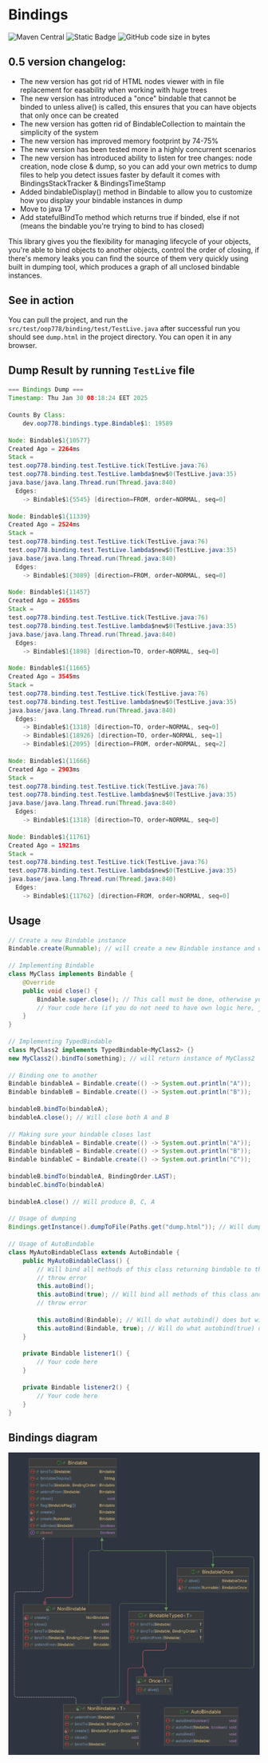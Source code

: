 # Bindings
![Maven Central](https://img.shields.io/maven-central/v/dev.oop778/bindings)
![Static Badge](https://img.shields.io/badge/java_version-8--latest-brightgreen)
![GitHub code size in bytes](https://img.shields.io/github/languages/code-size/OOP-778/bindings)

## 0.5 version changelog:
- The new version has got rid of HTML nodes viewer with in file replacement for easability when working with huge trees
- The new version has introduced a "once" bindable that cannot be binded to unless alive() is called, this ensures that you can have objects that only once can be created
- The new version has gotten rid of BindableCollection to maintain the simplicity of the system
- The new version has improved memory footprint by 74-75%
- The new version has been tested more in a highly concurrent scenarios
- The new version has introduced ability to listen for tree changes: node creation, node close & dump, so you can add your own metrics to dump files to help you detect issues faster by default it comes with BindingsStackTracker & BindingsTimeStamp
- Added bindableDisplay() method in Bindable to allow you to customize how you display your bindable instances in dump
- Move to java 17
- Add statefulBindTo method which returns true if binded, else if not (means the bindable you're trying to bind to has closed)

This library gives you the flexibility for managing lifecycle of your objects, you're able to bind objects to another objects, control the order of closing, if there's memory leaks you can find the source of them very quickly using built in dumping tool, which produces a graph of all unclosed bindable instances.

## See in action
You can pull the project, and run the `src/test/oop778/binding/test/TestLive.java` after successful run you should see `dump.html` in the 
project directory. You can open it in any browser.

## Dump Result by running `TestLive` file
```java
=== Bindings Dump ===
Timestamp: Thu Jan 30 08:18:24 EET 2025

Counts By Class:
	dev.oop778.bindings.type.Bindable$1: 19589

Node: Bindable$1{10577}
Created Ago = 2264ms
Stack = 
test.oop778.binding.test.TestLive.tick(TestLive.java:76)
test.oop778.binding.test.TestLive.lambda$new$0(TestLive.java:35)
java.base/java.lang.Thread.run(Thread.java:840)
  Edges:
    -> Bindable$1{5545} [direction=FROM, order=NORMAL, seq=0]

Node: Bindable$1{11339}
Created Ago = 2524ms
Stack = 
test.oop778.binding.test.TestLive.tick(TestLive.java:76)
test.oop778.binding.test.TestLive.lambda$new$0(TestLive.java:35)
java.base/java.lang.Thread.run(Thread.java:840)
  Edges:
    -> Bindable$1{3089} [direction=FROM, order=NORMAL, seq=0]

Node: Bindable$1{11457}
Created Ago = 2655ms
Stack = 
test.oop778.binding.test.TestLive.tick(TestLive.java:76)
test.oop778.binding.test.TestLive.lambda$new$0(TestLive.java:35)
java.base/java.lang.Thread.run(Thread.java:840)
  Edges:
    -> Bindable$1{1898} [direction=TO, order=NORMAL, seq=0]

Node: Bindable$1{11665}
Created Ago = 3545ms
Stack = 
test.oop778.binding.test.TestLive.tick(TestLive.java:76)
test.oop778.binding.test.TestLive.lambda$new$0(TestLive.java:35)
java.base/java.lang.Thread.run(Thread.java:840)
  Edges:
    -> Bindable$1{1318} [direction=TO, order=NORMAL, seq=0]
    -> Bindable$1{18926} [direction=TO, order=NORMAL, seq=1]
    -> Bindable$1{2095} [direction=FROM, order=NORMAL, seq=2]

Node: Bindable$1{11666}
Created Ago = 2903ms
Stack = 
test.oop778.binding.test.TestLive.tick(TestLive.java:76)
test.oop778.binding.test.TestLive.lambda$new$0(TestLive.java:35)
java.base/java.lang.Thread.run(Thread.java:840)
  Edges:
    -> Bindable$1{1318} [direction=TO, order=NORMAL, seq=0]

Node: Bindable$1{11761}
Created Ago = 1921ms
Stack = 
test.oop778.binding.test.TestLive.tick(TestLive.java:76)
test.oop778.binding.test.TestLive.lambda$new$0(TestLive.java:35)
java.base/java.lang.Thread.run(Thread.java:840)
  Edges:
    -> Bindable$1{11762} [direction=FROM, order=NORMAL, seq=0]
```

## Usage
```java
// Create a new Bindable instance
Bindable.create(Runnable); // will create a new Bindable instance and will call your runnable once closed

// Implementing Bindable
class MyClass implements Bindable {
    @Override
    public void close() {
        Bindable.super.close(); // This call must be done, otherwise you'll get a memory leak
        // Your code here (if you do not need to have own logic here, just don't override it)
    }
}

// Implementing TypedBindable
class MyClass2 implements TypedBindable<MyClass2> {}
new MyClass2().bindTo(something); // will return instance of MyClass2    

// Binding one to another
Bindable bindableA = Bindable.create(() -> System.out.println("A"));
Bindable bindableB = Bindable.create(() -> System.out.println("B"));

bindableB.bindTo(bindableA);
bindableA.close(); // Will close both A and B

// Making sure your bindable closes last
Bindable bindableA = Bindable.create(() -> System.out.println("A"));
Bindable bindableB = Bindable.create(() -> System.out.println("B"));
Bindable bindableC = Bindable.create(() -> System.out.println("C"));

bindableB.bindTo(bindableA, BindingOrder.LAST);
bindableC.bindTo(bindableA)

bindableA.close() // Will produce B, C, A

// Usage of dumping
Bindings.getInstance().dumpToFile(Paths.get("dump.html")); // Will dump all unclosed bindable instances to the file

// Usage of AutoBindable
class MyAutoBindableClass extends AutoBindable {
    public MyAutoBindableClass() {
        // Will bind all methods of this class returning bindable to this instance if it's instance of Bindable otherwise 
        // throw error
        this.autoBind();
        this.autoBind(true); // Will bind all methods of this class and hierarchy (interfaces & extending classes) returning bindable to this instance if it's instance of Bindable otherwise 
        // throw error
        
        this.autoBind(Bindable); // Will do what autobind() does but will bind to specified Bindable
        this.autoBind(Bindable, true); // Will do what autobind(true) does but will bind to specified Bindable
    }
    
    private Bindable listener1() {
        // Your code here
    }
    
    private Bindable listener2() {
        // Your code here
    }
}

```

## Bindings diagram
![Bindings diagram](img/diagram.png)